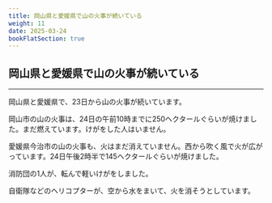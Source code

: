 ```yaml
---
title: 岡山県と愛媛県で山の火事が続いている
weight: 11
date: 2025-03-24
bookFlatSection: true
---
```

## 岡山県と愛媛県で山の火事が続いている
---
岡山県と愛媛県で、23日から山の火事が続いています。

岡山市の山の火事は、24日の午前10時までに250ヘクタールぐらいが焼けました。まだ燃えています。けがをした人はいません。

愛媛県今治市の山の火事も、火はまだ消えていません。西から吹く風で火が広がっています。24日午後2時半で145ヘクタールぐらいが焼けました。

消防団の1人が、転んで軽いけがをしました。

自衛隊などのヘリコプターが、空から水をまいて、火を消そうとしています。